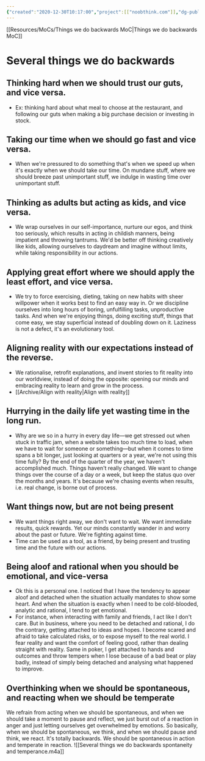 ```yaml
---
{"created":"2020-12-30T10:17:00","project":[["noobthink.com"]],"dg-publish":true,"permalink":"/archive/several-things-we-do-backwards/","dgPassFrontmatter":true,"updated":"2024-12-21T16:38:29.238+01:00"}
---
```


[[Resources/MoCs/Things we do backwards MoC\|Things we do backwards MoC]]
# Several things we do backwards
## Thinking hard when we should trust our guts, and vice versa.
- Ex: thinking hard about what meal to choose at the restaurant, and following our guts when making a big purchase decision or investing in stock.
## Taking our time when we should go fast and vice versa.
- When we're pressured to do something that's when we speed up when it's exactly when we should take our time. On mundane stuff, where we should breeze past unimportant stuff, we indulge in wasting time over unimportant stuff.
## Thinking as adults but acting as kids, and vice versa.
- We wrap ourselves in our self-importance, nurture our egos, and think too seriously, which results in acting in childish manners, being impatient and throwing tantrums. We'd be better off thinking creatively like kids, allowing ourselves to daydream and imagine without limits, while taking responsibility in our actions.
## Applying great effort where we should apply the least effort, and vice versa.
- We try to force exercising, dieting, taking on new habits with sheer willpower when it works best to find an easy way in. Or we discipline ourselves into long hours of boring, unfulfilling tasks, unproductive tasks. And when we're enjoying things, doing exciting stuff, things that come easy, we stay superficial instead of doubling down on it. Laziness is not a defect, it's an evolutionary tool.
## Aligning reality with our expectations instead of the reverse.
- We rationalise, retrofit explanations, and invent stories to fit reality into our worldview, instead of doing the opposite: opening our minds and embracing reality to learn and grow in the process.
- [[Archive/Align with reality\|Align with reality]]
## Hurrying in the daily life yet wasting time in the long run.
- Why are we so in a hurry in every day life—we get stressed out when stuck in traffic jam, when a website takes too much time to load, when we have to wait for someone or something—but when it comes to time spans a bit longer, just looking at quarters or a year, we're not using this time fully? By the end of the quarter of the year, we haven't accomplished much. Things haven't really changed. We want to change things over the course of a day or a week, but keep the status quo over the months and years. It's because we're chasing events when results, i.e. real change, is borne out of process.
## Want things now, but are not being present
- We want things right away, we don't want to wait. We want immediate results, quick rewards. Yet our minds constantly wander in and worry about the past or future. We're fighting against time.
- Time can be used as a tool, as a friend, by being present and trusting time and the future with our actions.
## Being aloof and rational when you should be emotional, and vice-versa
- Ok this is a personal one. I noticed that I have the tendency to appear aloof and detached when the situation actually mandates to show some heart. And when the situation is exactly when I need to be cold-blooded, analytic and rational, I tend to get emotional. 
- For instance, when interacting with family and friends, I act like I don't care. But in business, where you need to be detached and rational, I do the contrary, getting attached to ideas and hopes. I become scared and afraid to take calculated risks, or to expose myself to the real world. I fear reality and want the comfort of feeling good, rather than dealing straight with reality. Same in poker, I get attached to hands and outcomes and throw tempers when I lose because of a bad beat or play badly, instead of simply being detached and analysing what happened to improve.

## Overthinking when we should be spontaneous, and reacting when we should be temperate
We refrain from acting when we should be spontaneous, and when we should take a moment to pause and reflect, we just burst out of a reaction in anger and just letting ourselves get overwhelmed by emotions. So basically, when we should be spontaneous, we think, and when we should pause and think, we react. It's totally backwards. We should be spontaneous in action and temperate in reaction.
![[Several things we do backwards  spontaneity and temperance.m4a]]
